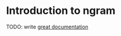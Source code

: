 # Introduction to ngram

TODO: write [great documentation](http://jacobian.org/writing/great-documentation/what-to-write/)
